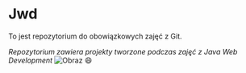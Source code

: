 # Jwd
To jest repozytorium do obowiązkowych zajęć z Git.

*Repozytorium zawiera projekty tworzone podczas zajęć z Java Web Development*
![Obraz](https://i.artillo.pl/u/ic/6/b/e/8/286315abba313cac41b1788d5343.jpg)
:smile:
